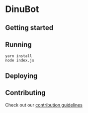 # DinuBot
<!--- Brief description of the project and what it's used for] -->

## Getting started
<!--- Make sure to include any additional steps like setting env variables] -->

## Running
```
yarn install
node index.js
```

## Deploying
<!--- Guide on how one would deploy this app -->

## Contributing
Check out our [contribution guidelines](<!--- Link to CONTRIBUTING.md -->)